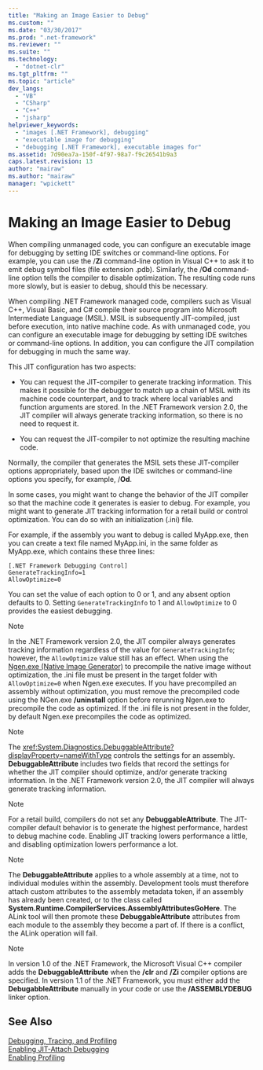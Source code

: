 ```yaml
---
title: "Making an Image Easier to Debug"
ms.custom: ""
ms.date: "03/30/2017"
ms.prod: ".net-framework"
ms.reviewer: ""
ms.suite: ""
ms.technology: 
  - "dotnet-clr"
ms.tgt_pltfrm: ""
ms.topic: "article"
dev_langs: 
  - "VB"
  - "CSharp"
  - "C++"
  - "jsharp"
helpviewer_keywords: 
  - "images [.NET Framework], debugging"
  - "executable image for debugging"
  - "debugging [.NET Framework], executable images for"
ms.assetid: 7d90ea7a-150f-4f97-98a7-f9c26541b9a3
caps.latest.revision: 13
author: "mairaw"
ms.author: "mairaw"
manager: "wpickett"
---
```

# Making an Image Easier to Debug
When compiling unmanaged code, you can configure an executable image for debugging by setting IDE switches or command-line options. For example, you can use the /**Zi** command-line option in Visual C++ to ask it to emit debug symbol files (file extension .pdb). Similarly, the /**Od** command-line option tells the compiler to disable optimization. The resulting code runs more slowly, but is easier to debug, should this be necessary.  
  
 When compiling .NET Framework managed code, compilers such as Visual C++, Visual Basic, and C# compile their source program into Microsoft Intermediate Language (MSIL). MSIL is subsequently JIT-compiled, just before execution, into native machine code. As with unmanaged code, you can configure an executable image for debugging by setting IDE switches or command-line options. In addition, you can configure the JIT compilation for debugging in much the same way.  
  
 This JIT configuration has two aspects:  
  
-   You can request the JIT-compiler to generate tracking information. This makes it possible for the debugger to match up a chain of MSIL with its machine code counterpart, and to track where local variables and function arguments are stored.  In the .NET Framework version 2.0, the JIT compiler will always generate tracking information, so there is no need to request it.  
  
-   You can request the JIT-compiler to not optimize the resulting machine code.  
  
 Normally, the compiler that generates the MSIL sets these JIT-compiler options appropriately, based upon the IDE switches or command-line options you specify, for example, /**Od**.  
  
 In some cases, you might want to change the behavior of the JIT compiler so that the machine code it generates is easier to debug. For example, you might want to generate JIT tracking information for a retail build or control optimization. You can do so with an initialization (.ini) file.  
  
 For example, if the assembly you want to debug is called MyApp.exe, then you can create a text file named MyApp.ini, in the same folder as MyApp.exe, which contains these three lines:  
  
```  
[.NET Framework Debugging Control]  
GenerateTrackingInfo=1  
AllowOptimize=0  
```  
  
 You can set the value of each option to 0 or 1, and any absent option defaults to 0. Setting `GenerateTrackingInfo` to 1 and `AllowOptimize` to 0 provides the easiest debugging.  
  
> [!NOTE]
>  In the .NET Framework version 2.0, the JIT compiler always generates tracking information regardless of the value for `GenerateTrackingInfo`; however, the `AllowOptimize` value still has an effect. When using the [Ngen.exe (Native Image Generator)](../../../docs/framework/tools/ngen-exe-native-image-generator.md) to precompile the native image without optimization, the .ini file must be present in the target folder with `AllowOptimize=0` when Ngen.exe executes. If you have precompiled an assembly without optimization, you must remove the precompiled code using the NGen.exe **/uninstall** option before rerunning Ngen.exe to precompile the code as optimized. If the .ini file is not present in the folder, by default Ngen.exe precompiles the code as optimized.  
  
> [!NOTE]
>  The <xref:System.Diagnostics.DebuggableAttribute?displayProperty=nameWithType> controls the settings for an assembly. **DebuggableAttribute** includes two fields that record the settings for whether the JIT compiler should optimize, and/or generate tracking information. In the .NET Framework version 2.0, the JIT compiler will always generate tracking information.  
  
> [!NOTE]
>  For a retail build, compilers do not set any **DebuggableAttribute**. The JIT-compiler default behavior is to generate the highest performance, hardest to debug machine code. Enabling JIT tracking lowers performance a little, and disabling optimization lowers performance a lot.  
  
> [!NOTE]
>  The **DebuggableAttribute** applies to a whole assembly at a time, not to individual modules within the assembly. Development tools must therefore attach custom attributes to the assembly metadata token, if an assembly has already been created, or to the class called **System.Runtime.CompilerServices.AssemblyAttributesGoHere**. The ALink tool will then promote these **DebuggableAttribute** attributes from each module to the assembly they become a part of. If there is a conflict, the ALink operation will fail.  
  
> [!NOTE]
>  In version 1.0 of the .NET Framework, the Microsoft Visual C++ compiler adds the **DebuggableAttribute** when the **/clr** and **/Zi** compiler options are specified. In version 1.1 of the .NET Framework, you must either add the **DebugabbleAttribute** manually in your code or use the **/ASSEMBLYDEBUG** linker option.  
  
## See Also  
 [Debugging, Tracing, and Profiling](../../../docs/framework/debug-trace-profile/index.md)   
 [Enabling JIT-Attach Debugging](../../../docs/framework/debug-trace-profile/enabling-jit-attach-debugging.md)   
 [Enabling Profiling](http://msdn.microsoft.com/en-us/3b669676-f0e0-4ebf-8674-68986dd2020d)

